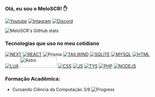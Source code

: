 ### Olá, eu sou o MeloSCR! ✋

[![Youtube](https://img.shields.io/badge/YouTube-FF0000?style=for-the-badge&logo=youtube&logoColor=white)](https://www.youtube.com/@Melo_SCR)
[![Intagram](https://img.shields.io/badge/Instagram-E4405F?style=for-the-badge&logo=instagram&logoColor=white)](https://www.instagram.com/julio_c_melo)
[![Discord](https://img.shields.io/badge/@meloscr-7289DA?style=for-the-badge&logo=discord&logoColor=white)](https://discord.com/channels/@me/344275918103248908)

![MeloSCR's GitHub stats](https://github-readme-stats.vercel.app/api?username=devmeloscr&show_icons=true&theme=dracula)

### Tecnologias que uso no meu cotidiano

[![NEXT](https://img.shields.io/badge/next.js-000000?style=for-the-badge&logo=nextdotjs&logoColor=white)](https://nextjs.org/)
[![REACT](https://img.shields.io/badge/React-20232A?style=for-the-badge&logo=react&logoColor=61DAFB)](https://react.dev/)
![Prisma](https://img.shields.io/badge/Prisma-3982CE?style=for-the-badge&logo=Prisma&logoColor=white)
[![TAILWIND](https://img.shields.io/badge/Tailwind_CSS-38B2AC?style=for-the-badge&logo=tailwind-css&logoColor=white)](https://tailwindcss.com/)
[![SQLITE](https://img.shields.io/badge/SQLite-07405E?style=for-the-badge&logo=sqlite&logoColor=white)](https://www.sqlite.org/index.html)
[![MYSQL](https://img.shields.io/badge/MySQL-00000F?style=for-the-badge&logo=mysql&logoColor=white)](https://dev.mysql.com/)
[![HTML](https://img.shields.io/badge/HTML5-E34F26?style=for-the-badge&logo=html5&logoColor=white)](https://www.w3schools.com/tags/tag_doctype.ASP)
[![LUA](https://img.shields.io/badge/Lua-2C2D72?style=for-the-badge&logo=lua&logoColor=white)](https://www.lua.org/)
<a href="https://astro.build"><img src="https://astro.badg.es/v2/built-with-astro/tiny.svg" alt="Astro" width="120" height="35"></a>
[![CSS](https://img.shields.io/badge/CSS3-1572B6?style=for-the-badge&logo=css3&logoColor=white)](https://img.shields.io/badge/PHP-777BB4?style=for-the-badge&logo=php&logoColor=white)
[![JS](https://img.shields.io/badge/JavaScript-323330?style=for-the-badge&logo=javascript&logoColor=F7DF1E)](https://devdocs.io/javascript/)
[![TYS](https://img.shields.io/badge/TypeScript-007ACC?style=for-the-badge&logo=typescript&logoColor=white)](https://www.typescriptlang.org/)
[![PHP](https://img.shields.io/badge/PHP-777BB4?style=for-the-badge&logo=php&logoColor=white)](https://www.php.net/)
[![NODEJS](https://img.shields.io/badge/Node.js-43853D?style=for-the-badge&logo=node.js&logoColor=white)](https://nodejs.org/)

### Formação Acadêmica:

- Cursando Ciência da Computação 3/8
![Progress](https://geps.dev/progress/24?dangerColor=800000&warningColor=ff9900&successColor=006600)
